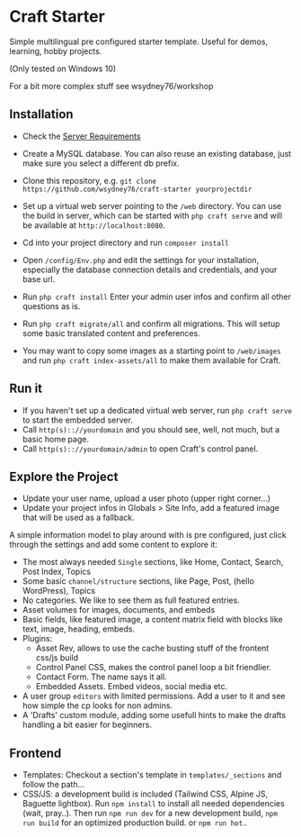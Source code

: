 # Craft Starter

Simple multilingual pre configured starter template. Useful for demos, learning, hobby projects.

(Only tested on Windows 10)

For a bit more complex stuff see wsydney76/workshop

## Installation

* Check the [Server Requirements](https://craftcms.com/docs/3.x/requirements.html#minimum-system-specs)

* Create a MySQL database. You can also reuse an existing database, just make sure 
you select a different db prefix.
  
* Clone this repository, e.g. `git clone https://github.com/wsydney76/craft-starter yourprojectdir` 

* Set up a virtual web server pointing to the `/web` directory. You can use 
the build in server, which can be started with `php craft serve` and will be 
  available at `http://localhost:8080`.
  
* Cd into your project directory and run `composer install`

* Open `/config/Env.php` and edit the settings for your installation, especially the
database connection details and credentials, and your base url.
  
* Run `php craft install` Enter your admin user infos and confirm all other questions as is.

* Run `php craft migrate/all` and confirm all migrations. This will setup some basic translated content and preferences.

* You may want to copy some images as a starting point to `/web/images` and run `php craft index-assets/all`
to make them available for Craft.
  
## Run it

* If you haven't set up a dedicated virtual web server, run `php craft serve` to start the embedded server.
* Call `http(s):://yourdomain` and you should see, well, not much, but a basic home page.
* Call `http(s):://yourdomain/admin` to open Craft's control panel.

## Explore the Project

* Update your user name, upload a user photo (upper right corner...)
* Update your project infos in Globals > Site Info, add a featured image that will be used as a fallback.

A simple information model to play around with is pre configured, just click through the settings and add some content to explore it:

* The most always needed `Single` sections, like Home, Contact, Search, Post Index, Topics
* Some basic `channel/structure` sections, like Page, Post, (hello WordPress), Topics
* No categories. We like to see them as full featured entries.
* Asset volumes for images, documents, and embeds
* Basic fields, like featured image, a content matrix field with blocks like text, image, heading, embeds.
* Plugins: 
  * Asset Rev, allows to use the cache busting stuff of the frontent css/js build
  * Control Panel CSS, makes the control panel loop a bit friendlier.
  * Contact Form. The name says it all.
  * Embedded Assets. Embed videos, social media etc.
* A user group `editors` with limited permissions. Add a user to it and see how simple the cp looks
for non admins.
* A 'Drafts' custom module, adding some usefull hints to make the drafts handling a bit easier for beginners.

## Frontend

* Templates: Checkout a section's template in `templates/_sections` and follow the path...
* CSS/JS: a development build is included (Tailwind CSS, Alpine JS, Baguette lightbox). Run 
`npm install` to install all needed dependencies (wait, pray..). Then run `npm run dev` for a new development build, 
  `npm run build` for an optimized production build.
  or `npm run hot`..




